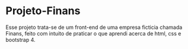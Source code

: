 # Projeto-Finans

Esse projeto trata-se de um front-end de uma empresa ficticia chamada Finans, feito com intuito de praticar o que aprendi acerca de html, css e bootstrap 4.

